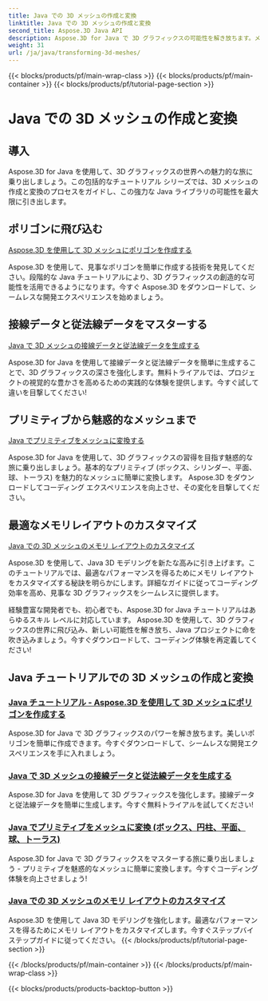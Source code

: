 ```yaml
---
title: Java での 3D メッシュの作成と変換
linktitle: Java での 3D メッシュの作成と変換
second_title: Aspose.3D Java API
description: Aspose.3D for Java で 3D グラフィックスの可能性を解き放ちます。メッシュを簡単に作成、変換、最適化します。チュートリアルを利用してコーディング体験を向上させましょう。
weight: 31
url: /ja/java/transforming-3d-meshes/
---
```


{{< blocks/products/pf/main-wrap-class >}}
{{< blocks/products/pf/main-container >}}
{{< blocks/products/pf/tutorial-page-section >}}

# Java での 3D メッシュの作成と変換


## 導入

Aspose.3D for Java を使用して、3D グラフィックスの世界への魅力的な旅に乗り出しましょう。この包括的なチュートリアル シリーズでは、3D メッシュの作成と変換のプロセスをガイドし、この強力な Java ライブラリの可能性を最大限に引き出します。

## ポリゴンに飛び込む 
[Aspose.3D を使用して 3D メッシュにポリゴンを作成する](./create-polygons-in-meshes/)

Aspose.3D を使用して、見事なポリゴンを簡単に作成する技術を発見してください。段階的な Java チュートリアルにより、3D グラフィックスの創造的な可能性を活用できるようになります。今すぐ Aspose.3D をダウンロードして、シームレスな開発エクスペリエンスを始めましょう。

## 接線データと従法線データをマスターする
[Java で 3D メッシュの接線データと従法線データを生成する](./generate-tangent-binormal-data/)

Aspose.3D for Java を使用して接線データと従法線データを簡単に生成することで、3D グラフィックスの深さを強化します。無料トライアルでは、プロジェクトの視覚的な豊かさを高めるための実践的な体験を提供します。今すぐ試して違いを目撃してください!

## プリミティブから魅惑的なメッシュまで 
[Java でプリミティブをメッシュに変換する](./convert-primitives-to-meshes/)

Aspose.3D for Java を使用して、3D グラフィックスの習得を目指す魅惑的な旅に乗り出しましょう。基本的なプリミティブ (ボックス、シリンダー、平面、球、トーラス) を魅力的なメッシュに簡単に変換します。 Aspose.3D をダウンロードしてコーディング エクスペリエンスを向上させ、その変化を目撃してください。

## 最適なメモリレイアウトのカスタマイズ 
[Java での 3D メッシュのメモリ レイアウトのカスタマイズ](./customize-mesh-memory-layout/)

Aspose.3D を使用して、Java 3D モデリングを新たな高みに引き上げます。このチュートリアルでは、最適なパフォーマンスを得るためにメモリ レイアウトをカスタマイズする秘訣を明らかにします。詳細なガイドに従ってコーディング効率を高め、見事な 3D グラフィックスをシームレスに提供します。

経験豊富な開発者でも、初心者でも、Aspose.3D for Java チュートリアルはあらゆるスキル レベルに対応しています。 Aspose.3D を使用して、3D グラフィックスの世界に飛び込み、新しい可能性を解き放ち、Java プロジェクトに命を吹き込みましょう。今すぐダウンロードして、コーディング体験を再定義してください!
## Java チュートリアルでの 3D メッシュの作成と変換
### [Java チュートリアル - Aspose.3D を使用して 3D メッシュにポリゴンを作成する](./create-polygons-in-meshes/)
Aspose.3D for Java で 3D グラフィックスのパワーを解き放ちます。美しいポリゴンを簡単に作成できます。今すぐダウンロードして、シームレスな開発エクスペリエンスを手に入れましょう。
### [Java で 3D メッシュの接線データと従法線データを生成する](./generate-tangent-binormal-data/)
Aspose.3D for Java を使用して 3D グラフィックスを強化します。接線データと従法線データを簡単に生成します。今すぐ無料トライアルを試してください!
### [Java でプリミティブをメッシュに変換 (ボックス、円柱、平面、球、トーラス)](./convert-primitives-to-meshes/)
Aspose.3D for Java で 3D グラフィックスをマスターする旅に乗り出しましょう - プリミティブを魅惑的なメッシュに簡単に変換します。今すぐコーディング体験を向上させましょう!
### [Java での 3D メッシュのメモリ レイアウトのカスタマイズ](./customize-mesh-memory-layout/)
Aspose.3D を使用して Java 3D モデリングを強化します。最適なパフォーマンスを得るためにメモリ レイアウトをカスタマイズします。今すぐステップバイステップガイドに従ってください。
{{< /blocks/products/pf/tutorial-page-section >}}

{{< /blocks/products/pf/main-container >}}
{{< /blocks/products/pf/main-wrap-class >}}

{{< blocks/products/products-backtop-button >}}
